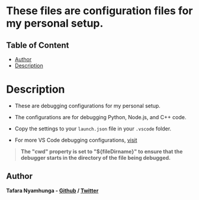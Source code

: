 # These files are configuration files for my personal setup.

## Table of Content
- [Author](#author)
- [Description](#description)

# Description

- These are debugging configurations for my personal setup.
- The configurations are for debugging Python, Node.js, and C++ code.
- Copy the settings to your `launch.json` file in your `.vscode` folder.

- For more VS Code debugging configurations, [visit](https://code.visualstudio.com/docs/python/debugging)

> **The "cwd" property is set to "${fileDirname}" to ensure that the debugger starts in the directory of the file being debugged.**

## Author

**Tafara Nyamhunga - [Github](https://github.com/tafara-n) / [Twitter](https://twitter.com/tafaranyamhunga)**
